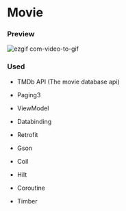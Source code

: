 # Movie

### Preview
![ezgif com-video-to-gif](https://user-images.githubusercontent.com/67407666/220406626-2d762486-ba0d-4eec-97d2-4fdf54b03e7f.gif)


### Used
 * TMDb API (The movie database api)

 * Paging3
 * ViewModel
 * Databinding
 * Retrofit
 * Gson
 * Coil
 * Hilt
 * Coroutine
 * Timber
